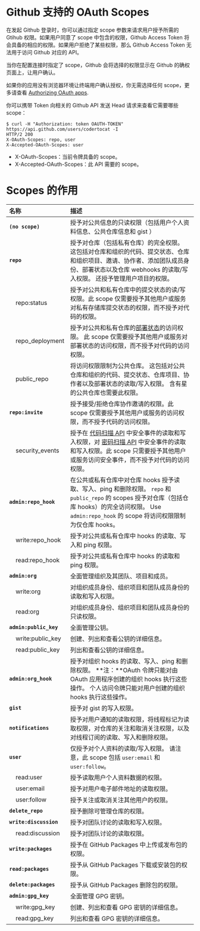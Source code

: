 # Github 支持的 OAuth Scopes

<LastUpdated/>

在发起 Github 登录时，你可以通过指定 scope 参数来请求用户授予所需的 Gtihub 权限。如果用户同意了 scope 中包含的权限，Github Access Token 将会具备的相应的权限。如果用户拒绝了某些权限，那么 Github Access Token 无法用于访问 Github 对应的 API。

当你在配置连接时指定了 scope，Github 会将选择的权限显示在 Github 的确权页面上，让用户确认。

如果你的应用没有浏览器环境让终端用户确认授权，你无需选择任何 scope，更多请查看 [Authorizing OAuth apps](https://docs.github.com/en/developers/apps/authorizing-oauth-apps#device-flow).

你可以携带 Token 向相关的 Github API 发送 Head 请求来查看它需要哪些 scope：

```shell
$ curl -H "Authorization: token OAUTH-TOKEN" https://api.github.com/users/codertocat -I
HTTP/2 200
X-OAuth-Scopes: repo, user
X-Accepted-OAuth-Scopes: user
```

- X-OAuth-Scopes：当前令牌具备的 scope。
- X-Accepted-OAuth-Scopes：此 API 需要的 scope。

# Scopes 的作用

| 名称                                     | 描述                                                                                                                                                                                                                                                                                          |
| :--------------------------------------- | :-------------------------------------------------------------------------------------------------------------------------------------------------------------------------------------------------------------------------------------------------------------------------------------------- |
| **`(no scope)`**                         | 授予对公共信息的只读权限（包括用户个人资料信息、公共仓库信息和 gist ）                                                                                                                                                                                                                        |
| **`repo`**                               | 授予对仓库（包括私有仓库）的完全权限。 这包括对仓库和组织的代码、提交状态、仓库和组织项目、邀请、协作者、添加团队成员身份、部署状态以及仓库 webhooks 的读取/写入权限。 还授予管理用户项目的权限。                                                                                             |
| &nbsp;&nbsp;&nbsp;&nbsp;repo:status      | 授予对公共和私有仓库中的提交状态的读/写权限。此 scope 仅需要授予其他用户或服务对私有存储库提交状态的权限，而不授予对代码的权限。                                                                                                                                                              |
| &nbsp;&nbsp;&nbsp;&nbsp;repo_deployment  | 授予对公共和私有仓库的[部署状态](https://docs.github.com/cn/rest/reference/repos#deployments)的访问权限。 此 scope 仅需要授予其他用户或服务对部署状态的访问权限，而不授予对代码的访问权限。                                                                                                   |
| &nbsp;&nbsp;&nbsp;&nbsp;public_repo      | 将访问权限限制为公共仓库。 这包括对公共仓库和组织的代码、提交状态、仓库项目、协作者以及部署状态的读取/写入权限。 含有星的公共仓库也需要此权限。                                                                                                                                               |
| **`repo:invite`**                        | 授予接受/拒绝仓库协作邀请的权限。此 scope 仅需要授予其他用户或服务的访问权限，而不授予代码的访问权限。                                                                                                                                                                                        |
| &nbsp;&nbsp;&nbsp;&nbsp;security_events  | 授予在 [代码扫描 API](https://docs.github.com/cn/rest/reference/code-scanning) 中安全事件的读取和写入权限，对 [密码扫描 API](https://docs.github.com/cn/rest/reference/secret-scanning) 中安全事件的读取和写入权限。此 scope 只需要授予其他用户或服务访问安全事件，而不授予对代码的访问权限。 |
| **`admin:repo_hook`**                    | 在公共或私有仓库中对仓库 hooks 授予读取、写入、ping 和删除权限。 `repo` 和 `public_repo` 的 scopes 授予对仓库（包括仓库 hooks）的完全访问权限。 Use `admin:repo_hook` 的 scope 将访问权限限制为仅仓库 hooks。                                                                                 |
| &nbsp;&nbsp;&nbsp;&nbsp;write:repo_hook  | 授予对公共或私有仓库中 hooks 的读取、写入和 ping 权限。                                                                                                                                                                                                                                       |
| &nbsp;&nbsp;&nbsp;&nbsp;read:repo_hook   | 授予对公共或私有仓库中 hooks 的读取和 ping 权限。                                                                                                                                                                                                                                             |
| **`admin:org`**                          | 全面管理组织及其团队、项目和成员。                                                                                                                                                                                                                                                            |
| &nbsp;&nbsp;&nbsp;&nbsp;write:org        | 对组织成员身份、组织项目和团队成员身份的读取和写入权限。                                                                                                                                                                                                                                      |
| &nbsp;&nbsp;&nbsp;&nbsp;read:org         | 对组织成员身份、组织项目和团队成员身份的只读权限。                                                                                                                                                                                                                                            |
| **`admin:public_key`**                   | 全面管理公钥。                                                                                                                                                                                                                                                                                |
| &nbsp;&nbsp;&nbsp;&nbsp;write:public_key | 创建、列出和查看公钥的详细信息。                                                                                                                                                                                                                                                              |
| &nbsp;&nbsp;&nbsp;&nbsp;read:public_key  | 列出和查看公钥的详细信息。                                                                                                                                                                                                                                                                    |
| **`admin:org_hook`**                     | 授予对组织 hooks 的读取、写入、ping 和删除权限。 **注：**OAuth 令牌只能对由 OAuth 应用程序创建的组织 hooks 执行这些操作。 个人访问令牌只能对用户创建的组织 hooks 执行这些操作。                                                                                                               |
| **`gist`**                               | 授予对 gist 的写入权限。                                                                                                                                                                                                                                                                      |
| **`notifications`**                      | 授予对用户通知的读取权限，将线程标记为读取权限，对仓库的关注和取消关注权限，以及对线程订阅的读取、写入和删除权限。                                                                                                                                                                            |
| **`user`**                               | 仅授予对个人资料的读取/写入权限。 请注意，此 scope 包括 `user:email` 和 `user:follow`。                                                                                                                                                                                                       |
| &nbsp;&nbsp;&nbsp;&nbsp;read:user        | 授予读取用户个人资料数据的权限。                                                                                                                                                                                                                                                              |
| &nbsp;&nbsp;&nbsp;&nbsp;user:email       | 授予对用户电子邮件地址的读取权限。                                                                                                                                                                                                                                                            |
| &nbsp;&nbsp;&nbsp;&nbsp;user:follow      | 授予关注或取消关注其他用户的权限。                                                                                                                                                                                                                                                            |
| **`delete_repo`**                        | 授予删除可管理仓库的权限。                                                                                                                                                                                                                                                                    |
| **`write:discussion`**                   | 授予对团队讨论的读取和写入权限。                                                                                                                                                                                                                                                              |
| &nbsp;&nbsp;&nbsp;&nbsp;read:discussion  | 授予对团队讨论的读取权限。                                                                                                                                                                                                                                                                    |
| **`write:packages`**                     | 授予在 GitHub Packages 中上传或发布包的权限。                                                                                                                                                                                                                                                 |
| **`read:packages`**                      | 授予从 GitHub Packages 下载或安装包的权限。                                                                                                                                                                                                                                                   |
| **`delete:packages`**                    | 授予从 GitHub Packages 删除包的权限。                                                                                                                                                                                                                                                         |
| **`admin:gpg_key`**                      | 全面管理 GPG 密钥。                                                                                                                                                                                                                                                                           |
| &nbsp;&nbsp;&nbsp;&nbsp;write:gpg_key    | 创建、列出和查看 GPG 密钥的详细信息。                                                                                                                                                                                                                                                         |
| &nbsp;&nbsp;&nbsp;&nbsp;read:gpg_key     | 列出和查看 GPG 密钥的详细信息。                                                                                                                                                                                                                                                               |
